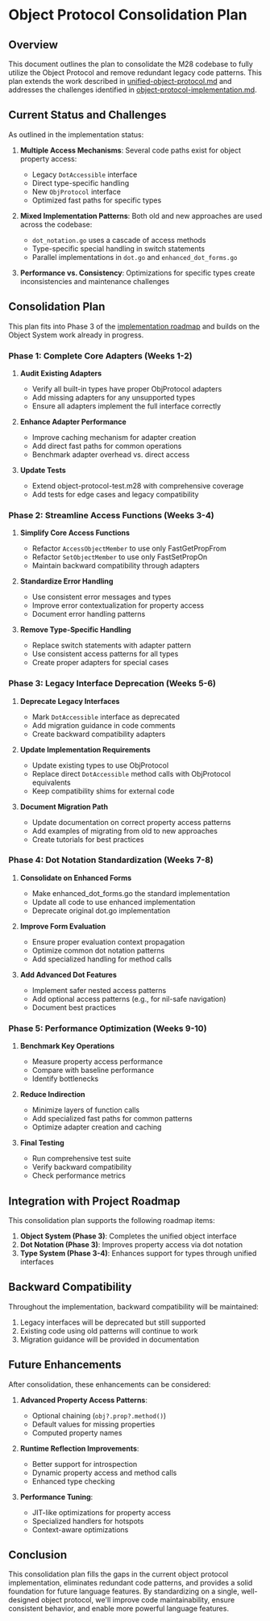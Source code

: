 # Object Protocol Consolidation Plan

## Overview

This document outlines the plan to consolidate the M28 codebase to fully utilize the Object Protocol and remove redundant legacy code patterns. This plan extends the work described in [unified-object-protocol.md](unified-object-protocol.md) and addresses the challenges identified in [object-protocol-implementation.md](../object-protocol-implementation.md).

## Current Status and Challenges

As outlined in the implementation status:

1. **Multiple Access Mechanisms**: Several code paths exist for object property access:
   - Legacy `DotAccessible` interface
   - Direct type-specific handling
   - New `ObjProtocol` interface
   - Optimized fast paths for specific types

2. **Mixed Implementation Patterns**: Both old and new approaches are used across the codebase:
   - `dot_notation.go` uses a cascade of access methods
   - Type-specific special handling in switch statements
   - Parallel implementations in `dot.go` and `enhanced_dot_forms.go`

3. **Performance vs. Consistency**: Optimizations for specific types create inconsistencies and maintenance challenges

## Consolidation Plan

This plan fits into Phase 3 of the [implementation roadmap](../specification/implementation-roadmap.md) and builds on the Object System work already in progress.

### Phase 1: Complete Core Adapters (Weeks 1-2)

1. **Audit Existing Adapters**
   - Verify all built-in types have proper ObjProtocol adapters
   - Add missing adapters for any unsupported types
   - Ensure all adapters implement the full interface correctly

2. **Enhance Adapter Performance**
   - Improve caching mechanism for adapter creation
   - Add direct fast paths for common operations
   - Benchmark adapter overhead vs. direct access

3. **Update Tests**
   - Extend object-protocol-test.m28 with comprehensive coverage
   - Add tests for edge cases and legacy compatibility

### Phase 2: Streamline Access Functions (Weeks 3-4)

1. **Simplify Core Access Functions**
   - Refactor `AccessObjectMember` to use only FastGetPropFrom
   - Refactor `SetObjectMember` to use only FastSetPropOn
   - Maintain backward compatibility through adapters

2. **Standardize Error Handling**
   - Use consistent error messages and types
   - Improve error contextualization for property access
   - Document error handling patterns

3. **Remove Type-Specific Handling**
   - Replace switch statements with adapter pattern
   - Use consistent access patterns for all types
   - Create proper adapters for special cases

### Phase 3: Legacy Interface Deprecation (Weeks 5-6)

1. **Deprecate Legacy Interfaces**
   - Mark `DotAccessible` interface as deprecated
   - Add migration guidance in code comments
   - Create backward compatibility adapters

2. **Update Implementation Requirements**
   - Update existing types to use ObjProtocol
   - Replace direct `DotAccessible` method calls with ObjProtocol equivalents
   - Keep compatibility shims for external code

3. **Document Migration Path**
   - Update documentation on correct property access patterns
   - Add examples of migrating from old to new approaches
   - Create tutorials for best practices

### Phase 4: Dot Notation Standardization (Weeks 7-8)

1. **Consolidate on Enhanced Forms**
   - Make enhanced_dot_forms.go the standard implementation
   - Update all code to use enhanced implementation
   - Deprecate original dot.go implementation

2. **Improve Form Evaluation**
   - Ensure proper evaluation context propagation
   - Optimize common dot notation patterns
   - Add specialized handling for method calls

3. **Add Advanced Dot Features**
   - Implement safer nested access patterns
   - Add optional access patterns (e.g., for nil-safe navigation)
   - Document best practices

### Phase 5: Performance Optimization (Weeks 9-10)

1. **Benchmark Key Operations**
   - Measure property access performance
   - Compare with baseline performance
   - Identify bottlenecks

2. **Reduce Indirection**
   - Minimize layers of function calls
   - Add specialized fast paths for common patterns
   - Optimize adapter creation and caching

3. **Final Testing**
   - Run comprehensive test suite
   - Verify backward compatibility
   - Check performance metrics

## Integration with Project Roadmap

This consolidation plan supports the following roadmap items:

1. **Object System (Phase 3)**: Completes the unified object interface
2. **Dot Notation (Phase 3)**: Improves property access via dot notation
3. **Type System (Phase 3-4)**: Enhances support for types through unified interfaces

## Backward Compatibility

Throughout the implementation, backward compatibility will be maintained:

1. Legacy interfaces will be deprecated but still supported
2. Existing code using old patterns will continue to work
3. Migration guidance will be provided in documentation

## Future Enhancements

After consolidation, these enhancements can be considered:

1. **Advanced Property Access Patterns**:
   - Optional chaining (`obj?.prop?.method()`)
   - Default values for missing properties
   - Computed property names

2. **Runtime Reflection Improvements**:
   - Better support for introspection
   - Dynamic property access and method calls
   - Enhanced type checking

3. **Performance Tuning**:
   - JIT-like optimizations for property access
   - Specialized handlers for hotspots
   - Context-aware optimizations

## Conclusion

This consolidation plan fills the gaps in the current object protocol implementation, eliminates redundant code patterns, and provides a solid foundation for future language features. By standardizing on a single, well-designed object protocol, we'll improve code maintainability, ensure consistent behavior, and enable more powerful language features.